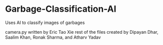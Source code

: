 # Garbage-Classification-AI
Uses AI to classify images of garbages

camera.py written by Eric Tao Xie
rest of the files created by Dipayan Dhar, Saalim Khan, Ronak Sharma, and Atharv Yadav
